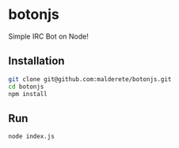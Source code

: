 botonjs
=======

Simple IRC Bot on Node!


Installation
------------

```bash
git clone git@github.com:malderete/botonjs.git
cd botonjs
npm install
```

Run
---

```bash
node index.js
```
